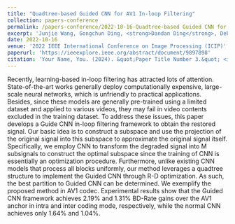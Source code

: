 ```yaml
---
title: "Quadtree-based Guided CNN for AV1 In-loop Filtering"
collection: papers-conference
permalink: /papers-conference/2022-10-16-Quadtree-based Guided CNN for AV1 In-loop Filtering
excerpt: 'Junjie Wang, Gongchun Ding, <strong>Dandan Ding</strong>, Debargha Mukherjee, Urvang Joshi, Yue Chen'
date: 2022-10-16
venue: '2022 IEEE International Conference on Image Processing (ICIP)'
paperurl: 'https://ieeexplore.ieee.org/abstract/document/9897898'
citation: 'Your Name, You. (2024). &quot;Paper Title Number 3.&quot; <i>GitHub Journal of Bugs</i>. 1(3).'
---
```


Recently, learning-based in-loop filtering has attracted lots of attention. State-of-the-art works generally deploy computationally expensive, large-scale neural networks, which is unfriendly to practical applications. Besides, since these models are generally pre-trained using a limited dataset and applied to various videos, they may fail in video contents excluded in the training dataset. To address these issues, this paper develops a Guide CNN in-loop filtering framework to obtain the restored signal. Our basic idea is to construct a subspace and use the projection of the original signal into this subspace to approximate the original signal itself. Specifically, we employ CNN to transform the degraded signal into M subsignals to construct the optimal subspace since the training of CNN is essentially an optimization procedure. Furthermore, unlike existing CNN models that process all blocks uniformly, our method leverages a quadtree structure to implement the Guided CNN through R-D optimization. As such, the best partition to Guided CNN can be determined. We exemplify the proposed method in AV1 codec. Experimental results show that the Guided CNN framework achieves 2.19% and 1.31% BD-Rate gains over the AV1 anchor in intra and inter coding mode, respectively, while the normal CNN achieves only 1.64% and 1.04%.
